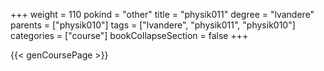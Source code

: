 +++
weight = 110
pokind = "other"
title = "physik011"
degree = "lvandere"
parents = ["physik010"]
tags = ["lvandere", "physik011", "physik010"]
categories = ["course"]
bookCollapseSection = false
+++

{{< genCoursePage >}}
